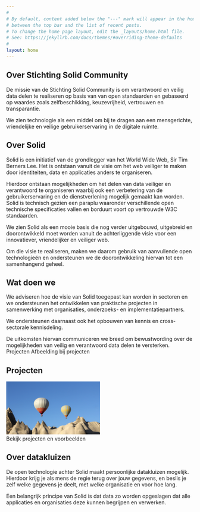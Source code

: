 ```yaml
---
#
# By default, content added below the "---" mark will appear in the home page
# between the top bar and the list of recent posts.
# To change the home page layout, edit the _layouts/home.html file.
# See: https://jekyllrb.com/docs/themes/#overriding-theme-defaults
#
layout: home
---
```



## Over Stichting Solid Community

De missie van de Stichting Solid Community is om verantwoord en veilig data delen te realiseren op basis van van open standaarden en gebaseerd op waardes zoals zelfbeschikking, keuzevrijheid, vertrouwen en transparantie.

We zien technologie als een middel om bij te dragen aan een mensgerichte, vriendelijke en veilige gebruikerservaring in de digitale ruimte.
## Over Solid

Solid is een initiatief van de grondlegger van het World Wide Web, Sir Tim Berners Lee.
Het is ontstaan vanuit de visie om het web veiliger te maken door identiteiten, data en applicaties anders te organiseren.

Hierdoor ontstaan mogelijkheden om het delen van data veiliger en verantwoord te organiseren waarbij ook een verbetering van de gebruikerservaring en de dienstverlening mogelijk gemaakt kan worden. 
Solid is technisch gezien een paraplu waaronder verschillende open technische specificaties vallen en borduurt voort op vertrouwde W3C standaarden.

We zien Solid als een mooie basis die nog verder uitgebouwd, uitgebreid en doorontwikkeld moet worden vanuit de achterliggende visie voor een innovatiever, vriendelijker en veiliger web.

Om die visie te realiseren, maken we daarom gebruik van aanvullende open technologieën en ondersteunen we de doorontwikkeling hiervan tot een samenhangend geheel.
## Wat doen we

We adviseren hoe de visie van Solid toegepast kan worden in sectoren en we ondersteunen het ontwikkelen van praktische projecten in samenwerking met organisaties, onderzoeks- en implementatiepartners.

We ondersteunen daarnaast ook het opbouwen van kennis en cross-sectorale kennisdeling.

De uitkomsten hiervan communiceren we breed om bewustwording over de mogelijkheden van veilig en verantwoord data delen te versterken. 
Projecten
Afbeelding bij projecten

## Projecten
<img src="img/plaatje.jpg" width="50%" height="30%" /> <br>
Bekijk projecten en voorbeelden
## Over datakluizen

De open technologie achter Solid maakt persoonlijke datakluizen mogelijk. Hierdoor krijg je als mens de regie terug over jouw gegevens, en beslis je zelf welke gegevens je deelt, met welke organisatie en voor hoe lang.

Een belangrijk principe van Solid is dat data zo worden opgeslagen dat alle applicaties en organisaties deze kunnen begrijpen en verwerken.
